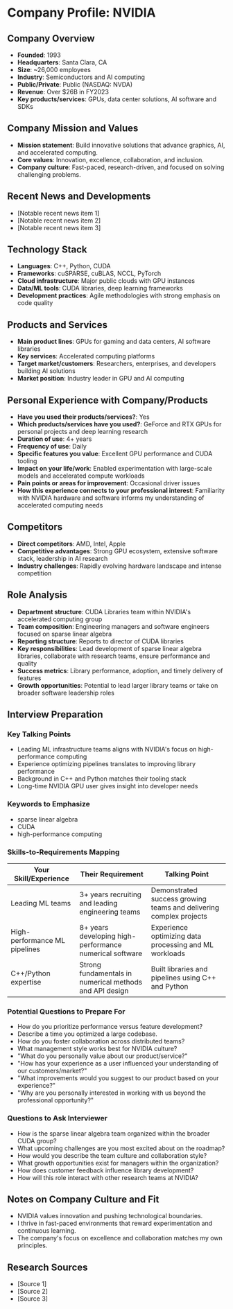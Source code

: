 # Company Profile: NVIDIA

## Company Overview
- **Founded**: 1993
- **Headquarters**: Santa Clara, CA
- **Size**: ~26,000 employees
- **Industry**: Semiconductors and AI computing
- **Public/Private**: Public (NASDAQ: NVDA)
- **Revenue**: Over $26B in FY2023
- **Key products/services**: GPUs, data center solutions, AI software and SDKs

## Company Mission and Values
- **Mission statement**: Build innovative solutions that advance graphics, AI, and accelerated computing.
- **Core values**: Innovation, excellence, collaboration, and inclusion.
- **Company culture**: Fast-paced, research-driven, and focused on solving challenging problems.

## Recent News and Developments
- [Notable recent news item 1]
- [Notable recent news item 2]
- [Notable recent news item 3]

## Technology Stack
- **Languages**: C++, Python, CUDA
- **Frameworks**: cuSPARSE, cuBLAS, NCCL, PyTorch
- **Cloud infrastructure**: Major public clouds with GPU instances
- **Data/ML tools**: CUDA libraries, deep learning frameworks
- **Development practices**: Agile methodologies with strong emphasis on code quality

## Products and Services
- **Main product lines**: GPUs for gaming and data centers, AI software libraries
- **Key services**: Accelerated computing platforms
- **Target market/customers**: Researchers, enterprises, and developers building AI solutions
- **Market position**: Industry leader in GPU and AI computing

## Personal Experience with Company/Products
- **Have you used their products/services?**: Yes
- **Which products/services have you used?**: GeForce and RTX GPUs for personal projects and deep learning research
- **Duration of use**: 4+ years
- **Frequency of use**: Daily
- **Specific features you value**: Excellent GPU performance and CUDA tooling
- **Impact on your life/work**: Enabled experimentation with large-scale models and accelerated compute workloads
- **Pain points or areas for improvement**: Occasional driver issues
- **How this experience connects to your professional interest**: Familiarity with NVIDIA hardware and software informs my understanding of accelerated computing needs

## Competitors
- **Direct competitors**: AMD, Intel, Apple
- **Competitive advantages**: Strong GPU ecosystem, extensive software stack, leadership in AI research
- **Industry challenges**: Rapidly evolving hardware landscape and intense competition

## Role Analysis
- **Department structure**: CUDA Libraries team within NVIDIA's accelerated computing group
- **Team composition**: Engineering managers and software engineers focused on sparse linear algebra
- **Reporting structure**: Reports to director of CUDA libraries
- **Key responsibilities**: Lead development of sparse linear algebra libraries, collaborate with research teams, ensure performance and quality
- **Success metrics**: Library performance, adoption, and timely delivery of features
- **Growth opportunities**: Potential to lead larger library teams or take on broader software leadership roles

## Interview Preparation
### Key Talking Points
- Leading ML infrastructure teams aligns with NVIDIA's focus on high-performance computing
- Experience optimizing pipelines translates to improving library performance
- Background in C++ and Python matches their tooling stack
- Long-time NVIDIA GPU user gives insight into developer needs

### Keywords to Emphasize
- sparse linear algebra
- CUDA
- high-performance computing

### Skills-to-Requirements Mapping
| Your Skill/Experience | Their Requirement | Talking Point |
|----------------------|-------------------|---------------|
| Leading ML teams | 3+ years recruiting and leading engineering teams | Demonstrated success growing teams and delivering complex projects |
| High-performance ML pipelines | 8+ years developing high-performance numerical software | Experience optimizing data processing and ML workloads |
| C++/Python expertise | Strong fundamentals in numerical methods and API design | Built libraries and pipelines using C++ and Python |

### Potential Questions to Prepare For
- How do you prioritize performance versus feature development?
- Describe a time you optimized a large codebase.
- How do you foster collaboration across distributed teams?
- What management style works best for NVIDIA culture?
- "What do you personally value about our product/service?"
- "How has your experience as a user influenced your understanding of our customers/market?"
- "What improvements would you suggest to our product based on your experience?"
- "Why are you personally interested in working with us beyond the professional opportunity?"

### Questions to Ask Interviewer
- How is the sparse linear algebra team organized within the broader CUDA group?
- What upcoming challenges are you most excited about on the roadmap?
- How would you describe the team culture and collaboration style?
- What growth opportunities exist for managers within the organization?
- How does customer feedback influence library development?
- How will this role interact with other research teams at NVIDIA?

## Notes on Company Culture and Fit
- NVIDIA values innovation and pushing technological boundaries.
- I thrive in fast-paced environments that reward experimentation and continuous learning.
- The company's focus on excellence and collaboration matches my own principles.

## Research Sources
- [Source 1]
- [Source 2]
- [Source 3]
